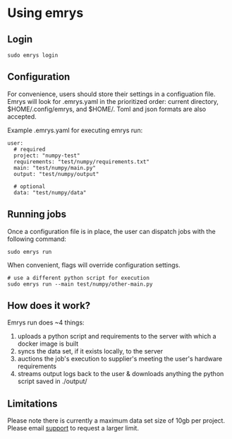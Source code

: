 # Using emrys

## Login

    sudo emrys login

## Configuration

For convenience, users should store their settings in a configuation file. Emrys will look for .emrys.yaml in the prioritized order: current directory, $HOME/.config/emrys, and $HOME/. Toml and json formats are also accepted.

Example .emrys.yaml for executing emrys run:

    user:
      # required
      project: "numpy-test"
      requirements: "test/numpy/requirements.txt"
      main: "test/numpy/main.py"
      output: "test/numpy/output"

      # optional
      data: "test/numpy/data"

## Running jobs

Once a configuration file is in place, the user can dispatch jobs with the following command:

    sudo emrys run

When convenient, flags will override configuration settings.

    # use a different python script for execution
    sudo emrys run --main test/numpy/other-main.py

## How does it work?

Emrys run does ~4 things:

1. uploads a python script and requirements to the server with which a docker image is built
2. syncs the data set, if it exists locally, to the server
3. auctions the job's execution to supplier's meeting the user's hardware requirements
4. streams output logs back to the user & downloads anything the python script saved in ./output/

## Limitations

Please note there is currently a maximum data set size of 10gb per project. Please email [support](mailto:support@emrys.io) to request a larger limit.
